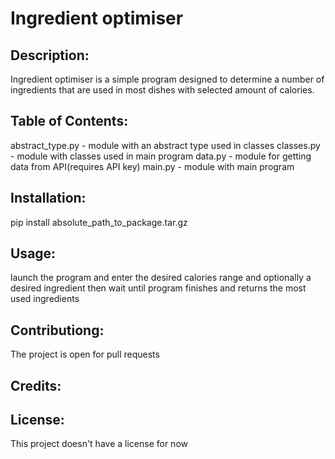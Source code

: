# Ingredient optimiser
## Description:
Ingredient optimiser is a simple program designed to determine a number of ingredients that are used in most dishes with selected amount of calories.
## Table of Contents:
abstract_type.py - module with an abstract type used in classes
classes.py - module with classes used in main program
data.py - module for getting data from API(requires API key)
main.py - module with main program
## Installation:
pip install absolute_path_to_package.tar.gz
## Usage:
launch the program and enter the desired calories range and optionally a desired ingredient then wait until program finishes and returns the most used ingredients
## Contributiong:
The project is open for pull requests
## Credits:

## License:
This project doesn't have a license for now